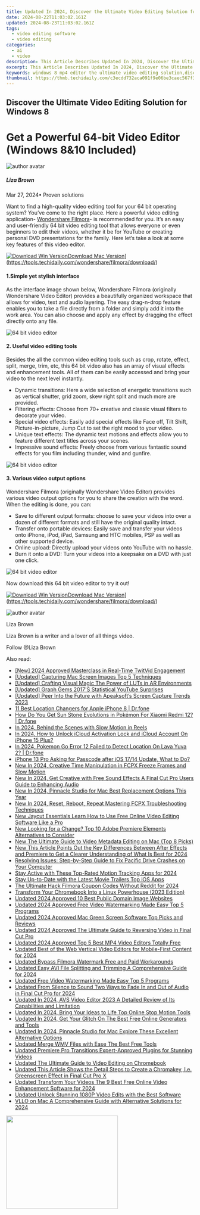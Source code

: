```yaml
---
title: Updated In 2024, Discover the Ultimate Video Editing Solution for Windows 8
date: 2024-08-22T11:03:02.161Z
updated: 2024-08-23T11:03:02.161Z
tags: 
  - video editing software
  - video editing
categories: 
  - ai
  - video
description: This Article Describes Updated In 2024, Discover the Ultimate Video Editing Solution for Windows 8
excerpt: This Article Describes Updated In 2024, Discover the Ultimate Video Editing Solution for Windows 8
keywords: windows 8 mp4 editor the ultimate video editing solution,discover the ultimate video editing solution for windows 8 users,discover the ultimate video editing solution for windows 8,discover the ultimate 64 bit video editor for windows,windows 8 flv editor the ultimate solution for video editing needs,the ultimate mp4 video editor for windows 8 users 2023 update,video editing for windows discover the best imovie substitutes
thumbnail: https://thmb.techidaily.com/c3ecdd732aca091f9e06be3caec567f3fcd17c056bf2dd14982465e8c7b5b6a1.jpg
---
```


## Discover the Ultimate Video Editing Solution for Windows 8

# Get a Powerful 64-bit Video Editor (Windows 8&10 Included)

![author avatar](https://lh5.googleusercontent.com/-AIMmjowaFs4/AAAAAAAAAAI/AAAAAAAAABc/Y5UmwDaI7HU/s250-c-k/photo.jpg)

##### Liza Brown

 Mar 27, 2024• Proven solutions

Want to find a high-quality video editing tool for your 64 bit operating system? You’ve come to the right place. Here a powerful video editing application- [Wondershare Filmora](https://tools.techidaily.com/wondershare/filmora/download/)\- is recommended for you. It’s an easy and user-friendly 64 bit video editing tool that allows everyone or even beginners to edit their videos, whether it be for YouTube or creating personal DVD presentations for the family. Here let’s take a look at some key features of this video editor.

[![Download Win Version](https://images.wondershare.com/filmora/guide/download-btn-win.jpg)](https://tools.techidaily.com/wondershare/filmora/download/)[Download Mac Version](https://images.wondershare.com/filmora/guide/download-btn-mac.jpg)](https://tools.techidaily.com/wondershare/filmora/download/)

#### 1.Simple yet stylish interface

As the interface image shown below, Wondershare Filmora (originally Wondershare Video Editor) provides a beautifully organized workspace that allows for video, text and audio layering. The easy drag-n-drop feature enables you to take a file directly from a folder and simply add it into the work area. You can also choose and apply any effect by dragging the effect directly onto any file.

![64 bit video editor](https://tools.techidaily.com/wondershare/filmora/download/)

#### 2. Useful video editing tools

Besides the all the common video editing tools such as crop, rotate, effect, split, merge, trim, etc, this 64 bit video also has an array of visual effects and enhancement tools. All of them can be easily accessed and bring your video to the next level instantly.

* Dynamic transitions: Here a wide selection of energetic transitions such as vertical shutter, grid zoom, skew right split and much more are provided.
* Filtering effects: Choose from 70+ creative and classic visual filters to decorate your video.
* Special video effects: Easily add special effects like Face off, Tilt Shift, Picture-in-picture, Jump Cut to set the right mood to your video.
* Unique text effects: The dynamic text motions and effects allow you to feature different text titles across your scenes.
* Impressive sound effects: Freely choose from various fantastic sound effects for you film including thunder, wind and gunfire.

![64 bit video editor](https://tools.techidaily.com/wondershare/filmora/download/)

#### 3. Various video output options

Wondershare Filmora (originally Wondershare Video Editor) provides various video output options for you to share the creation with the word. When the editing is done, you can:

* Save to different output formats: choose to save your videos into over a dozen of different formats and still have the original quality intact.
* Transfer onto portable devices: Easily save and transfer your videos onto iPhone, iPod, iPad, Samsung and HTC mobiles, PSP as well as other supported device.
* Online upload: Directly upload your videos onto YouTube with no hassle.
* Burn it onto a DVD: Turn your videos into a keepsake on a DVD with just one click.

![64 bit video editor](https://tools.techidaily.com/wondershare/filmora/download/)

Now download this 64 bit video editor to try it out!

[![Download Win Version](https://images.wondershare.com/filmora/guide/download-btn-win.jpg)](https://tools.techidaily.com/wondershare/filmora/download/)[Download Mac Version](https://images.wondershare.com/filmora/guide/download-btn-mac.jpg)](https://tools.techidaily.com/wondershare/filmora/download/)

![author avatar](https://lh5.googleusercontent.com/-AIMmjowaFs4/AAAAAAAAAAI/AAAAAAAAABc/Y5UmwDaI7HU/s250-c-k/photo.jpg)

Liza Brown

Liza Brown is a writer and a lover of all things video.

Follow @Liza Brown

<span class="atpl-alsoreadstyle">Also read:</span>
<div><ul>
<li><a href="https://twitter-videos.techidaily.com/new-2024-approved-masterclass-in-real-time-twitvid-engagement/"><u>[New] 2024 Approved  Masterclass in Real-Time TwitVid Engagement</u></a></li>
<li><a href="https://remote-screen-capture.techidaily.com/updated-capturing-mac-screen-images-top-5-techniques/"><u>[Updated] Capturing Mac Screen Images  Top 5 Techniques</u></a></li>
<li><a href="https://extra-lessons.techidaily.com/updated-crafting-visual-magic-the-power-of-luts-in-ar-environments/"><u>[Updated] Crafting Visual Magic  The Power of LUTs in AR Environments</u></a></li>
<li><a href="https://eaxpv-info.techidaily.com/updated-graph-gems-2017s-statistical-youtube-surprises/"><u>[Updated] Graph Gems  2017'S Statistical YouTube Surprises</u></a></li>
<li><a href="https://desktop-recording.techidaily.com/updated-peer-into-the-future-with-apeaksofts-screen-capture-trends-2023/"><u>[Updated] Peer Into the Future with Apeaksoft’s Screen Capture Trends 2023</u></a></li>
<li><a href="https://location-fake.techidaily.com/11-best-location-changers-for-apple-iphone-8-drfone-by-drfone-virtual-ios/"><u>11 Best Location Changers for Apple iPhone 8 | Dr.fone</u></a></li>
<li><a href="https://android-pokemon-go.techidaily.com/how-do-you-get-sun-stone-evolutions-in-pokemon-for-xiaomi-redmi-12-drfone-by-drfone-virtual-android/"><u>How Do You Get Sun Stone Evolutions in Pokémon For Xiaomi Redmi 12? | Dr.fone</u></a></li>
<li><a href="https://instagram-videos.techidaily.com/in-2024-behind-the-scenes-with-slow-motion-in-reels/"><u>In 2024, Behind the Scenes with Slow Motion in Reels</u></a></li>
<li><a href="https://activate-lock.techidaily.com/in-2024-how-to-unlock-icloud-activation-lock-and-icloud-account-on-iphone-15-plus-by-drfone-ios/"><u>In 2024, How to Unlock iCloud Activation Lock and iCloud Account On iPhone 15 Plus?</u></a></li>
<li><a href="https://android-pokemon-go.techidaily.com/in-2024-pokemon-go-error-12-failed-to-detect-location-on-lava-yuva-2-drfone-by-drfone-virtual-android/"><u>In 2024, Pokemon Go Error 12 Failed to Detect Location On Lava Yuva 2? | Dr.fone</u></a></li>
<li><a href="https://ios-unlock.techidaily.com/iphone-13-pro-asking-for-passcode-after-ios-1714-update-what-to-do-by-drfone-ios/"><u>iPhone 13 Pro Asking for Passcode after iOS 17/14 Update, What to Do?</u></a></li>
<li><a href="https://smart-video-creator.techidaily.com/new-in-2024-creative-time-manipulation-in-fcpx-freeze-frames-and-slow-motion/"><u>New In 2024, Creative Time Manipulation in FCPX Freeze Frames and Slow Motion</u></a></li>
<li><a href="https://smart-video-creator.techidaily.com/new-in-2024-get-creative-with-free-sound-effects-a-final-cut-pro-users-guide-to-enhancing-audio/"><u>New In 2024, Get Creative with Free Sound Effects A Final Cut Pro Users Guide to Enhancing Audio</u></a></li>
<li><a href="https://smart-video-creator.techidaily.com/new-in-2024-pinnacle-studio-for-mac-best-replacement-options-this-year/"><u>New In 2024, Pinnacle Studio for Mac Best Replacement Options This Year</u></a></li>
<li><a href="https://smart-video-creator.techidaily.com/new-in-2024-reset-reboot-repeat-mastering-fcpx-troubleshooting-techniques/"><u>New In 2024, Reset, Reboot, Repeat Mastering FCPX Troubleshooting Techniques</u></a></li>
<li><a href="https://smart-video-creator.techidaily.com/new-jaycut-essentials-learn-how-to-use-free-online-video-editing-software-like-a-pro/"><u>New Jaycut Essentials Learn How to Use Free Online Video Editing Software Like a Pro</u></a></li>
<li><a href="https://smart-video-creator.techidaily.com/new-looking-for-a-change-top-10-adobe-premiere-elements-alternatives-to-consider/"><u>New Looking for a Change? Top 10 Adobe Premiere Elements Alternatives to Consider</u></a></li>
<li><a href="https://smart-video-creator.techidaily.com/new-the-ultimate-guide-to-video-metadata-editing-on-mac-top-8-picks/"><u>New The Ultimate Guide to Video Metadata Editing on Mac (Top 8 Picks)</u></a></li>
<li><a href="https://smart-video-creator.techidaily.com/new-this-article-points-out-the-key-differences-between-after-effects-and-premiere-to-get-a-clearer-understanding-of-what-is-best-for-2024/"><u>New This Article Points Out the Key Differences Between After Effects and Premiere to Get a Clearer Understanding of What Is Best for 2024</u></a></li>
<li><a href="https://program-issues.techidaily.com/resolving-issues-step-by-step-guide-to-fix-pacific-drive-crashes-on-your-computer/"><u>Resolving Issues: Step-by-Step Guide to Fix Pacific Drive Crashes on Your Computer</u></a></li>
<li><a href="https://smart-video-creator.techidaily.com/stay-active-with-these-top-rated-motion-tracking-apps-for-2024/"><u>Stay Active with These Top-Rated Motion Tracking Apps for 2024</u></a></li>
<li><a href="https://smart-video-creator.techidaily.com/stay-up-to-date-with-the-latest-movie-trailers-top-ios-apps/"><u>Stay Up-to-Date with the Latest Movie Trailers Top iOS Apps</u></a></li>
<li><a href="https://smart-video-creator.techidaily.com/the-ultimate-hack-filmora-coupon-codes-without-reddit-for-2024/"><u>The Ultimate Hack Filmora Coupon Codes Without Reddit for 2024</u></a></li>
<li><a href="https://smart-video-creator.techidaily.com/transform-your-chromebook-into-a-linux-powerhouse-2023-edition/"><u>Transform Your Chromebook Into a Linux Powerhouse (2023 Edition)</u></a></li>
<li><a href="https://smart-video-creator.techidaily.com/updated-2024-approved-10-best-public-domain-image-websites/"><u>Updated 2024 Approved 10 Best Public Domain Image Websites</u></a></li>
<li><a href="https://smart-video-creator.techidaily.com/updated-2024-approved-free-video-watermarking-made-easy-top-5-programs/"><u>Updated 2024 Approved Free Video Watermarking Made Easy Top 5 Programs</u></a></li>
<li><a href="https://smart-video-creator.techidaily.com/updated-2024-approved-mac-green-screen-software-top-picks-and-reviews/"><u>Updated 2024 Approved Mac Green Screen Software Top Picks and Reviews</u></a></li>
<li><a href="https://smart-video-creator.techidaily.com/updated-2024-approved-the-ultimate-guide-to-reversing-video-in-final-cut-pro/"><u>Updated 2024 Approved The Ultimate Guide to Reversing Video in Final Cut Pro</u></a></li>
<li><a href="https://smart-video-creator.techidaily.com/updated-2024-approved-top-5-best-mp4-video-editors-totally-free/"><u>Updated 2024 Approved Top 5 Best MP4 Video Editors Totally Free</u></a></li>
<li><a href="https://smart-video-creator.techidaily.com/updated-best-of-the-web-vertical-video-editors-for-mobile-first-content-for-2024/"><u>Updated Best of the Web Vertical Video Editors for Mobile-First Content for 2024</u></a></li>
<li><a href="https://smart-video-creator.techidaily.com/updated-bypass-filmora-watermark-free-and-paid-workarounds/"><u>Updated Bypass Filmora Watermark Free and Paid Workarounds</u></a></li>
<li><a href="https://smart-video-creator.techidaily.com/updated-easy-avi-file-splitting-and-trimming-a-comprehensive-guide-for-2024/"><u>Updated Easy AVI File Splitting and Trimming A Comprehensive Guide for 2024</u></a></li>
<li><a href="https://smart-video-creator.techidaily.com/updated-free-video-watermarking-made-easy-top-5-programs/"><u>Updated Free Video Watermarking Made Easy Top 5 Programs</u></a></li>
<li><a href="https://smart-video-creator.techidaily.com/updated-from-silence-to-sound-two-ways-to-fade-in-and-out-of-audio-in-final-cut-pro-for-2024/"><u>Updated From Silence to Sound Two Ways to Fade In and Out of Audio in Final Cut Pro for 2024</u></a></li>
<li><a href="https://smart-video-creator.techidaily.com/updated-in-2024-avs-video-editor-2023-a-detailed-review-of-its-capabilities-and-limitation/"><u>Updated In 2024, AVS Video Editor 2023 A Detailed Review of Its Capabilities and Limitation</u></a></li>
<li><a href="https://smart-video-creator.techidaily.com/updated-in-2024-bring-your-ideas-to-life-top-online-stop-motion-tools/"><u>Updated In 2024, Bring Your Ideas to Life Top Online Stop Motion Tools</u></a></li>
<li><a href="https://smart-video-creator.techidaily.com/updated-in-2024-get-your-glitch-on-the-best-free-online-generators-and-tools/"><u>Updated In 2024, Get Your Glitch On The Best Free Online Generators and Tools</u></a></li>
<li><a href="https://smart-video-creator.techidaily.com/updated-in-2024-pinnacle-studio-for-mac-explore-these-excellent-alternative-options/"><u>Updated In 2024, Pinnacle Studio for Mac Explore These Excellent Alternative Options</u></a></li>
<li><a href="https://smart-video-creator.techidaily.com/updated-merge-wmv-files-with-ease-the-best-free-tools/"><u>Updated Merge WMV Files with Ease The Best Free Tools</u></a></li>
<li><a href="https://smart-video-creator.techidaily.com/updated-premiere-pro-transitions-expert-approved-plugins-for-stunning-videos/"><u>Updated Premiere Pro Transitions Expert-Approved Plugins for Stunning Videos</u></a></li>
<li><a href="https://smart-video-creator.techidaily.com/updated-the-ultimate-guide-to-video-editing-on-chromebook/"><u>Updated The Ultimate Guide to Video Editing on Chromebook</u></a></li>
<li><a href="https://smart-video-creator.techidaily.com/updated-this-article-shows-the-detail-steps-to-create-a-chromakey-ie-greenscreen-effect-in-final-cut-pro-x/"><u>Updated This Article Shows the Detail Steps to Create a Chromakey, I.e. Greenscreen Effect in Final Cut Pro X</u></a></li>
<li><a href="https://smart-video-creator.techidaily.com/updated-transform-your-videos-the-9-best-free-online-video-enhancement-software-for-2024/"><u>Updated Transform Your Videos The 9 Best Free Online Video Enhancement Software for 2024</u></a></li>
<li><a href="https://smart-video-creator.techidaily.com/updated-unlock-stunning-1080p-video-edits-with-the-best-software/"><u>Updated Unlock Stunning 1080P Video Edits with the Best Software</u></a></li>
<li><a href="https://smart-video-creator.techidaily.com/vllo-on-mac-a-comprehensive-guide-with-alternative-solutions-for-2024/"><u>VLLO on Mac A Comprehensive Guide with Alternative Solutions for 2024</u></a></li>
</ul></div>

<ins class="adsbygoogle"
      style="display:block"
      data-ad-client="ca-pub-7571918770474297"
      data-ad-slot="8358498916"
      data-ad-format="auto"
      data-full-width-responsive="true"></ins>
<!-- affiliate ads begin -->
<a href="https://caperobbin.sjv.io/c/5597632/2006118/18460" target="_top" id="2006118"><img src="//a.impactradius-go.com/display-ad/18460-2006118" border="0" alt="" width="300" height="250"/></a><img height="0" width="0" src="https://imp.pxf.io/i/5597632/2006118/18460" style="position:absolute;visibility:hidden;" border="0" />
<!-- affiliate ads end -->